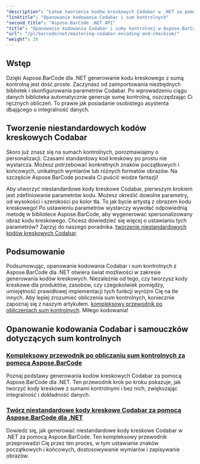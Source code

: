 ```yaml
---
"description": "Łatwe tworzenie kodów kreskowych Codabar w .NET za pomocą Aspose.BarCode. Zapoznaj się z samouczkami dotyczącymi obliczania sum kontrolnych i generowania niestandardowych kodów kreskowych."
"linktitle": "Opanowanie kodowania Codabar i sum kontrolnych"
"second_title": "Aspose.BarCode .NET API"
"title": "Opanowanie kodowania Codabar i sumy kontrolnej w Aspose.BarCode"
"url": "/pl/barcode/net/mastering-codabar-encoding-and-checksum/"
"weight": 20
---
```


## Wstęp

Dzięki Aspose.BarCode dla .NET generowanie kodu kreskowego z sumą kontrolną jest dość proste. Zaczynasz od zaimportowania niezbędnych bibliotek i skonfigurowania parametrów Codabar. Po wprowadzeniu ciągu danych biblioteka automatycznie generuje sumę kontrolną, oszczędzając Ci ręcznych obliczeń. To prawie jak posiadanie osobistego asystenta dbającego o integralność danych.

## Tworzenie niestandardowych kodów kreskowych Codabar

Skoro już znasz się na sumach kontrolnych, porozmawiajmy o personalizacji. Czasami standardowy kod kreskowy po prostu nie wystarcza. Możesz potrzebować konkretnych znaków początkowych i końcowych, unikalnych wymiarów lub różnych formatów obrazów. Na szczęście Aspose.BarCode pozwala Ci puścić wodze fantazji!

Aby utworzyć niestandardowe kody kreskowe Codabar, pierwszym krokiem jest zdefiniowanie parametrów kodu. Możesz określić dowolne parametry, od wysokości i szerokości po kolor tła. To jak bycie artystą z obrazem kodu kreskowego! Po ustawieniu parametrów wystarczy wywołać odpowiednią metodę w bibliotece Aspose.BarCode, aby wygenerować spersonalizowany obraz kodu kreskowego. Chcesz dowiedzieć się więcej o ustawianiu tych parametrów? Zajrzyj do naszego poradnika. [tworzenie niestandardowych kodów kreskowych Codabar](./custom-codabar-barcodes/).

## Podsumowanie

Podsumowując, opanowanie kodowania Codabar i sum kontrolnych z Aspose.BarCode dla .NET otwiera świat możliwości w zakresie generowania kodów kreskowych. Niezależnie od tego, czy tworzysz kody kreskowe dla produktów, zasobów, czy czegokolwiek pomiędzy, umiejętność prawidłowej implementacji tych funkcji wyróżni Cię na tle innych. Aby lepiej zrozumieć obliczenia sum kontrolnych, koniecznie zapoznaj się z naszym artykułem. [kompleksowy przewodnik po obliczeniach sum kontrolnych](./guide-to-checksum-calculation/). Miłego kodowania!


## Opanowanie kodowania Codabar i samouczków dotyczących sum kontrolnych
### [Kompleksowy przewodnik po obliczaniu sum kontrolnych za pomocą Aspose.BarCode](./guide-to-checksum-calculation/)
Poznaj podstawy generowania kodów kreskowych Codabar za pomocą Aspose.BarCode dla .NET. Ten przewodnik krok po kroku pokazuje, jak tworzyć kody kreskowe z sumami kontrolnymi i bez nich, zwiększając integralność i dokładność danych.
### [Twórz niestandardowe kody kreskowe Codabar za pomocą Aspose.BarCode dla .NET](./custom-codabar-barcodes/)
Dowiedz się, jak generować niestandardowe kody kreskowe Codabar w .NET za pomocą Aspose.BarCode. Ten kompleksowy przewodnik przeprowadzi Cię przez ten proces, w tym ustawianie znaków początkowych i końcowych, dostosowywanie wymiarów i zapisywanie obrazów.